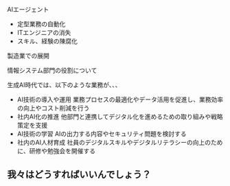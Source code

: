 
AIエージェント
- 定型業務の自動化
- ITエンジニアの消失
- スキル、経験の陳腐化


製造業での展開

情報システム部門の役割について

生成AI時代では、以下のような業務が、、、

- AI技術の導入や運用
    業務プロセスの最適化やデータ活用を促進し、業務効率の向上やコスト削減を行う
- 社内AI化の推進
    他部門と連携してデジタル化を進めるための取り組みや戦略策定を支援
- AI技術の学習
    AIの出力する内容やセキュリティ問題を検討する
- 社内のAI人材育成
    社員のデジタルスキルやデジタルリテラシーの向上のために、研修や勉強会を開催する


我々はどうすればいいんでしょう？
- 


